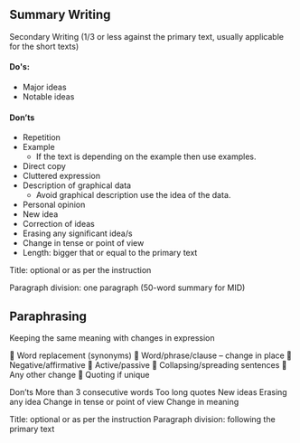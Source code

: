 ## Summary Writing
Secondary Writing (1/3 or less against the primary text, usually applicable for the short texts)
#### Do's:
- Major ideas
- Notable ideas
#### Don’ts
- Repetition
- Example
	- If the text is depending on the example then use examples.
- Direct copy
- Cluttered expression
- Description of graphical data
	- Avoid graphical description use the idea of the data.
- Personal opinion
- New idea
- Correction of ideas
- Erasing any significant idea/s
- Change in tense or point of view
- Length: bigger that or equal to the primary text

Title: optional or as per the instruction

Paragraph division: one paragraph (50-word summary for MID)

## Paraphrasing
Keeping the same meaning with changes in expression

 Word replacement (synonyms)
 Word/phrase/clause – change in place
 Negative/affirmative
 Active/passive
 Collapsing/spreading sentences
 Any other change
 Quoting if unique

Don’ts
More than 3 consecutive words
Too long quotes
New ideas
Erasing any idea
Change in tense or point of view
Change in meaning

Title: optional or as per the instruction
Paragraph division: following the primary text











